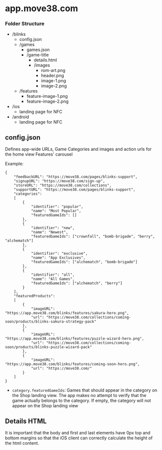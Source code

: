 # app.move38.com

### Folder Structure
- /blinks
  - config.json
  - /games
    - games.json
    - /game-title
      - details.html
      - /images
        - rom-art.png
        - header.png
        - image-1.png
        - image-2.png
   - /features
     - feature-image-1.png
     - feature-image-2.png     
- /ios
  - landing page for NFC
- /android
  - landing page for NFC

## config.json

Defines app-wide URLs, Game Categories and images and action urls for the home view Features' carousel

Example: 

```
{
    "feedbackURL": "https://move38.com/pages/blinks-support",
    "signupURL": "https://move38.com/sign-up",
    "storeURL": "https://move38.com/collections",
    "supportURL": "https://move38.com/pages/blinks-support",
    "categories":
    [
        {
            "identifier": "popular",
            "name": "Most Popular",
            "featuredGameIds": []
        },
        {
            "identifier": "new",
            "name": "Newest",
            "featuredGameIds": ["crownfall", "bomb-brigade", "berry", "alchematch"]
        },
        {
            "identifier": "exclusive",
            "name": "App Exclusives",
            "featuredGameIds": ["alchematch", "bomb-brigade"]
        },
        {
            "identifier": "all",
            "name": "All Games",
            "featuredGameIds": ["alchematch", "berry"]
        }
    ],
    "featuredProducts":
    [
        {
            "imageURL": "https://app.move38.com/blinks/features/sakura-hero.png",
            "url": "https://move38.com/collections/coming-soon/products/blinks-sakura-strategy-pack"
        },
        {
            "imageURL": "https://app.move38.com/blinks/features/puzzle-wizard-hero.png",
            "url": "https://move38.com/collections/coming-soon/products/blinks-puzzle-wizard-pack"
        },
        {
            "imageURL": "https://app.move38.com/blinks/features/coming-soon-hero.png",
            "url": "https://move38.com/"
        }
    ]
}
```

- `category.featuredGameIds`: Games that should appear in the category on the Shop landing view. The app makes no attempt to verify that the game actually belongs to the category. If empty, the category will not appear on the Shop landing view

## Details HTML

It is important that the body and first and last elements have 0px top and bottom margins so that the iOS client can correctly calculate the height of the html content.